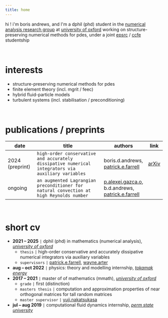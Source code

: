 ```yaml
---
title: home
---
```


hi ! i'm boris andrews, and I'm a dphil (phd) student in the [numerical analysis research group](https://www.maths.ox.ac.uk/groups/numerical-analysis) at [university of oxford](https://www.maths.ox.ac.uk/) working on structure-preserving numerical methods for pdes, under a joint [epsrc](https://www.ukri.org/councils/epsrc/) / [ccfe](https://ccfe.ukaea.uk/) studentship

<br>

# interests
- structure-preserving numerical methods for pdes
- finite element theory (incl. mgrit / feec)
- hybrid fluid-particle models
- turbulent systems (incl. stabilisation / preconditioning)

<br>

# publications / preprints

| date            | title                                                                                              | authors                                                                                                                     | link                                               |
| --------------- | -------------------------------------------------------------------------------------------------- | --------------------------------------------------------------------------------------------------------------------------- | -------------------------------------------------- |
| 2024 (preprint) | `high-order conservative and accurately dissipative numerical integrators via auxiliary variables` | boris.d.andrews, <br> [patrick.e.farrell](https://pefarrell.org/)                                                           | [arXiv](https://doi.org/10.48550/arXiv.2407.11904) |
| ongoing         | `an augmented Lagrangian preconditioner for natural convection at high Reynolds number`            | [p.alexei.gazca.o](https://gazcaorozco.github.io/home/), <br> b.d.andrews, <br> [patrick.e.farrell](https://pefarrell.org/) |                                                    |

<br>

# short cv
- **2021 – 2025**    <code>&#124;</code> dphil (phd) in mathematics (numerical analysis), [*university of oxford*](https://www.maths.ox.ac.uk/)
    - `thesis`      <code>&#124;</code> high-order conservative and accurately dissipative numerical integrators via auxiliary variables
    - `supervisors` <code>&#124;</code> [patrick.e.farrell](https://pefarrell.org/), [wayne.arter](https://www.linkedin.com/in/wayne-arter-86375211/)
- **aug – oct 2022** <code>&#124;</code> physics: theory and modelling internship, [*tokamak energy*](https://tokamakenergy.com/)
- **2017 – 2021**    <code>&#124;</code> master of of mathematics (mmath), [*university of oxford*](https://www.maths.ox.ac.uk/)
    - `grade` <code>&#124;</code> first (distinction)
    - `masters thesis` <code>&#124;</code> computation and approximation properties of near orthogonal matrices for tall random matrices
    - `master supervisor` <code>&#124;</code> [yuji.nakatsukasa](https://people.maths.ox.ac.uk/nakatsukasa/)
- **jul – aug 2019** <code>&#124;</code> computational fluid dynamics internship, [*perm state university*](http://en.psu.ru/)
